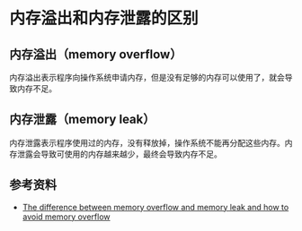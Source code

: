 # 内存溢出和内存泄露的区别

## 内存溢出（memory overflow）

内存溢出表示程序向操作系统申请内存，但是没有足够的内存可以使用了，就会导致内存不足。


## 内存泄露（memory leak）

内存泄露表示程序使用过的内存，没有释放掉，操作系统不能再分配这些内存。内存泄露会导致可使用的内存越来越少，最终会导致内存不足。

## 参考资料

- [The difference between memory overflow and memory leak and how to avoid memory overflow](https://topic.alibabacloud.com/a/the-difference-between-memory-overflow-and-memory-leak-and-how-to-avoid-memory-overflow_8_8_20291168.html)